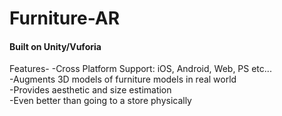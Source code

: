 # Furniture-AR
#### Built on Unity/Vuforia

Features-
-Cross Platform Support: iOS, Android, Web, PS etc...  
-Augments 3D models of furniture models in real world  
-Provides aesthetic and size estimation  
-Even better than going to a store physically  
